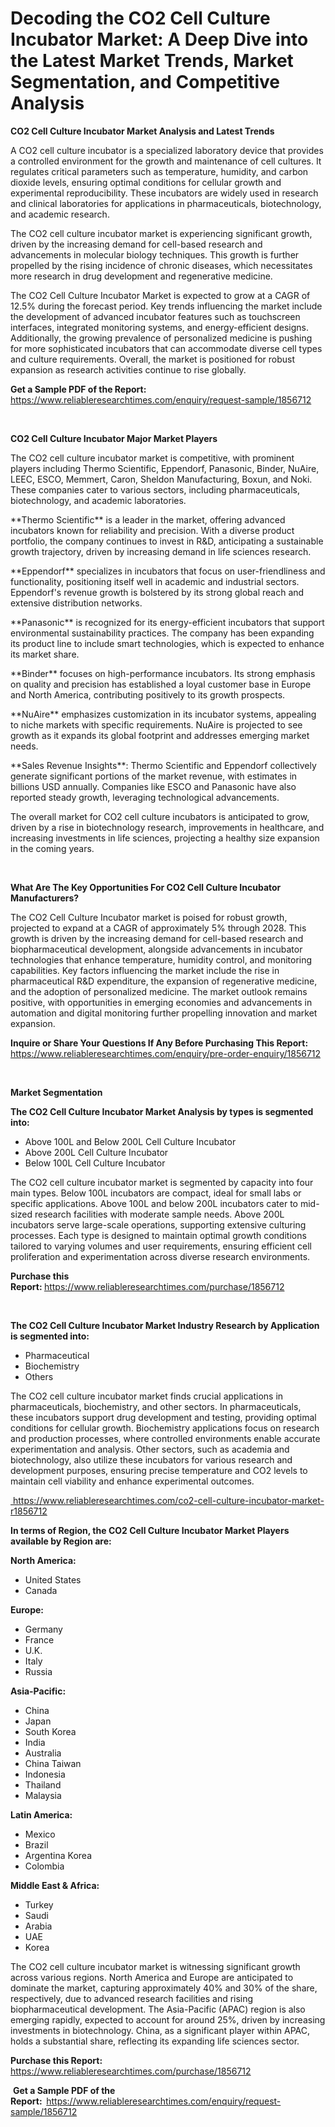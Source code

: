 <p><h1>Decoding the CO2 Cell Culture Incubator Market: A Deep Dive into the Latest Market Trends, Market Segmentation, and Competitive Analysis</h1></p><p><strong>CO2 Cell Culture Incubator Market Analysis and Latest Trends</strong></p>
<p><p>A CO2 cell culture incubator is a specialized laboratory device that provides a controlled environment for the growth and maintenance of cell cultures. It regulates critical parameters such as temperature, humidity, and carbon dioxide levels, ensuring optimal conditions for cellular growth and experimental reproducibility. These incubators are widely used in research and clinical laboratories for applications in pharmaceuticals, biotechnology, and academic research.</p><p>The CO2 cell culture incubator market is experiencing significant growth, driven by the increasing demand for cell-based research and advancements in molecular biology techniques. This growth is further propelled by the rising incidence of chronic diseases, which necessitates more research in drug development and regenerative medicine.</p><p>The CO2 Cell Culture Incubator Market is expected to grow at a CAGR of 12.5% during the forecast period. Key trends influencing the market include the development of advanced incubator features such as touchscreen interfaces, integrated monitoring systems, and energy-efficient designs. Additionally, the growing prevalence of personalized medicine is pushing for more sophisticated incubators that can accommodate diverse cell types and culture requirements. Overall, the market is positioned for robust expansion as research activities continue to rise globally.</p></p>
<p><strong>Get a Sample PDF of the Report:&nbsp;</strong> <a href="https://www.reliableresearchtimes.com/enquiry/request-sample/1856712?utm_campaign=3004&utm_medium=2&utm_source=Github&utm_content=ia&utm_term=13042025&utm_id=co2-cell-culture-incubator">https://www.reliableresearchtimes.com/enquiry/request-sample/1856712</a></p>
<p>&nbsp;</p>
<p><strong>CO2 Cell Culture Incubator Major Market Players</strong></p>
<p><p>The CO2 cell culture incubator market is competitive, with prominent players including Thermo Scientific, Eppendorf, Panasonic, Binder, NuAire, LEEC, ESCO, Memmert, Caron, Sheldon Manufacturing, Boxun, and Noki. These companies cater to various sectors, including pharmaceuticals, biotechnology, and academic laboratories.</p><p>**Thermo Scientific** is a leader in the market, offering advanced incubators known for reliability and precision. With a diverse product portfolio, the company continues to invest in R&D, anticipating a sustainable growth trajectory, driven by increasing demand in life sciences research.</p><p>**Eppendorf** specializes in incubators that focus on user-friendliness and functionality, positioning itself well in academic and industrial sectors. Eppendorf's revenue growth is bolstered by its strong global reach and extensive distribution networks.</p><p>**Panasonic** is recognized for its energy-efficient incubators that support environmental sustainability practices. The company has been expanding its product line to include smart technologies, which is expected to enhance its market share.</p><p>**Binder** focuses on high-performance incubators. Its strong emphasis on quality and precision has established a loyal customer base in Europe and North America, contributing positively to its growth prospects.</p><p>**NuAire** emphasizes customization in its incubator systems, appealing to niche markets with specific requirements. NuAire is projected to see growth as it expands its global footprint and addresses emerging market needs.</p><p>**Sales Revenue Insights**: Thermo Scientific and Eppendorf collectively generate significant portions of the market revenue, with estimates in billions USD annually. Companies like ESCO and Panasonic have also reported steady growth, leveraging technological advancements. </p><p>The overall market for CO2 cell culture incubators is anticipated to grow, driven by a rise in biotechnology research, improvements in healthcare, and increasing investments in life sciences, projecting a healthy size expansion in the coming years.</p></p>
<p>&nbsp;</p>
<p><strong>What Are The Key Opportunities For CO2 Cell Culture Incubator Manufacturers?</strong></p>
<p><p>The CO2 Cell Culture Incubator market is poised for robust growth, projected to expand at a CAGR of approximately 5% through 2028. This growth is driven by the increasing demand for cell-based research and biopharmaceutical development, alongside advancements in incubator technologies that enhance temperature, humidity control, and monitoring capabilities. Key factors influencing the market include the rise in pharmaceutical R&D expenditure, the expansion of regenerative medicine, and the adoption of personalized medicine. The market outlook remains positive, with opportunities in emerging economies and advancements in automation and digital monitoring further propelling innovation and market expansion.</p></p>
<p><strong>Inquire or Share Your Questions If Any Before Purchasing This Report:</strong> <a href="https://www.reliableresearchtimes.com/enquiry/pre-order-enquiry/1856712?utm_campaign=3004&utm_medium=2&utm_source=Github&utm_content=ia&utm_term=13042025&utm_id=co2-cell-culture-incubator">https://www.reliableresearchtimes.com/enquiry/pre-order-enquiry/1856712</a></p>
<p>&nbsp;</p>
<p><strong>Market Segmentation</strong></p>
<p><strong>The CO2 Cell Culture Incubator Market Analysis by types is segmented into:</strong></p>
<p><ul><li>Above 100L and Below 200L Cell Culture Incubator</li><li>Above 200L Cell Culture Incubator</li><li>Below 100L Cell Culture Incubator</li></ul></p>
<p><p>The CO2 cell culture incubator market is segmented by capacity into four main types. Below 100L incubators are compact, ideal for small labs or specific applications. Above 100L and below 200L incubators cater to mid-sized research facilities with moderate sample needs. Above 200L incubators serve large-scale operations, supporting extensive culturing processes. Each type is designed to maintain optimal growth conditions tailored to varying volumes and user requirements, ensuring efficient cell proliferation and experimentation across diverse research environments.</p></p>
<p><strong>Purchase this Report:&nbsp;</strong><a href="https://www.reliableresearchtimes.com/purchase/1856712?utm_campaign=3004&utm_medium=2&utm_source=Github&utm_content=ia&utm_term=13042025&utm_id=co2-cell-culture-incubator">https://www.reliableresearchtimes.com/purchase/1856712</a></p>
<p>&nbsp;</p>
<p><strong>The CO2 Cell Culture Incubator Market Industry Research by Application is segmented into:</strong></p>
<p><ul><li>Pharmaceutical</li><li>Biochemistry</li><li>Others</li></ul></p>
<p><p>The CO2 cell culture incubator market finds crucial applications in pharmaceuticals, biochemistry, and other sectors. In pharmaceuticals, these incubators support drug development and testing, providing optimal conditions for cellular growth. Biochemistry applications focus on research and production processes, where controlled environments enable accurate experimentation and analysis. Other sectors, such as academia and biotechnology, also utilize these incubators for various research and development purposes, ensuring precise temperature and CO2 levels to maintain cell viability and enhance experimental outcomes.</p></p>
<p><a href="https://www.reliableresearchtimes.com/co2-cell-culture-incubator-market-r1856712?utm_campaign=3004&utm_medium=2&utm_source=Github&utm_content=ia&utm_term=13042025&utm_id=co2-cell-culture-incubator">&nbsp;https://www.reliableresearchtimes.com/co2-cell-culture-incubator-market-r1856712</a></p>
<p><strong>In terms of Region, the CO2 Cell Culture Incubator Market Players available by Region are:</strong></p>
<p>
    <p> <strong> North America: </strong>
        <ul>
            <li>United States</li>
            <li>Canada</li>
        </ul>
        </p> 
    <p> <strong> Europe: </strong>
        <ul>
            <li>Germany</li>
            <li>France</li>
            <li>U.K.</li>
            <li>Italy</li>
            <li>Russia</li>
        </ul>
        </p> 
    <p> <strong> Asia-Pacific: </strong>
        <ul>
            <li>China</li>
            <li>Japan</li>
            <li>South Korea</li>
            <li>India</li>
            <li>Australia</li>
            <li>China Taiwan</li>
            <li>Indonesia</li>
            <li>Thailand</li>
            <li>Malaysia</li>
        </ul>
        </p> 
    <p> <strong> Latin America: </strong>
        <ul>
            <li>Mexico</li>
            <li>Brazil</li>
            <li>Argentina Korea</li>
            <li>Colombia</li>
        </ul>
        </p> 
    <p> <strong> Middle East & Africa: </strong>
        <ul>
            <li>Turkey</li>
            <li>Saudi</li>
            <li>Arabia</li>
            <li>UAE</li>
            <li>Korea</li>
        </ul>
    </p>
    </p>
<p><p>The CO2 cell culture incubator market is witnessing significant growth across various regions. North America and Europe are anticipated to dominate the market, capturing approximately 40% and 30% of the share, respectively, due to advanced research facilities and rising biopharmaceutical development. The Asia-Pacific (APAC) region is also emerging rapidly, expected to account for around 25%, driven by increasing investments in biotechnology. China, as a significant player within APAC, holds a substantial share, reflecting its expanding life sciences sector.</p></p>
<p><strong>Purchase this Report: </strong><a href="https://www.reliableresearchtimes.com/purchase/1856712?utm_campaign=3004&utm_medium=2&utm_source=Github&utm_content=ia&utm_term=13042025&utm_id=co2-cell-culture-incubator">https://www.reliableresearchtimes.com/purchase/1856712</a></p>
<p>&nbsp;<strong>Get a Sample PDF of the Report:&nbsp;&nbsp;</strong><a href="https://www.reliableresearchtimes.com/enquiry/request-sample/1856712?utm_campaign=3004&utm_medium=2&utm_source=Github&utm_content=ia&utm_term=13042025&utm_id=co2-cell-culture-incubator">https://www.reliableresearchtimes.com/enquiry/request-sample/1856712</a></p>
<p><strong></strong></p>
<p><p></p><p></p><p></p></p>